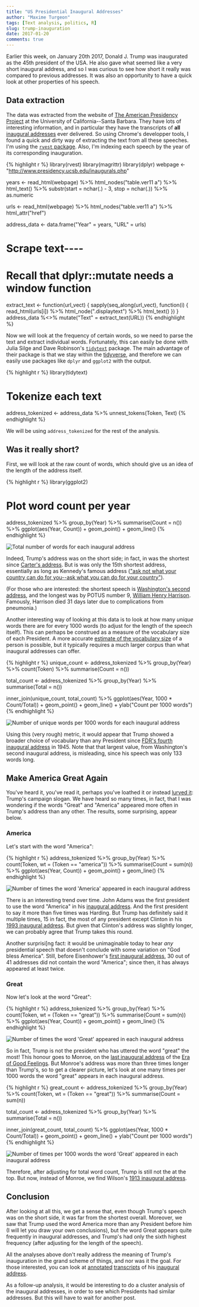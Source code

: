 ```yaml
---
title: "US Presidential Inaugural Addresses"
author: "Maxime Turgeon"
tags: [Text analysis, politics, R]
slug: trump-inauguration
date: 2017-01-20
comments: true
---
```




Earlier this week, on January 20th 2017, Donald J. Trump was inaugurated as the 45th president of the USA. He also gave what seemed like a very short inaugural address, and so I was curious to see how short it really was compared to previous addresses. It was also an opportunity to have a quick look at other properties of his speech. 

<!--more-->

## Data extraction

The data was extracted from the website of [The American Presidency Project](https://www.presidency.ucsb.edu/) at the University of California--Santa Barbara. They have lots of interesting information, and in particular they have the transcripts of **all** [inaugural addresses](https://www.presidency.ucsb.edu/inaugurals.php) ever delivered. So using Chrome's developper tools, I found a quick and dirty way of extracting the text from all these speeches. I'm using the [`rvest` package](https://cran.r-project.org/package=rvest). Also, I'm indexing each speech by the year of its corresponding inauguration.


{% highlight r %}
library(rvest)
library(magrittr)
library(dplyr)
webpage <- "http://www.presidency.ucsb.edu/inaugurals.php"

years <- read_html(webpage) %>%
  html_nodes("table.ver11 a") %>% 
  html_text() %>%
  substr(start = nchar(.) - 3, stop = nchar(.)) %>%
  as.numeric 

urls <- read_html(webpage) %>%
  html_nodes("table.ver11 a") %>% 
  html_attr("href")

address_data <- data.frame("Year" = years,
                           "URL" = urls)

# Scrape text----
# Recall that dplyr::mutate needs a window function
extract_text <- function(url_vect) {
  sapply(seq_along(url_vect), function(i) {
    read_html(urls[i]) %>% 
      html_node(".displaytext") %>% 
      html_text()
  })
}
address_data %<>% mutate("Text" = extract_text(URL))
{% endhighlight %}

Now we will look at the frequency of certain words, so we need to parse the text and extract individual words. Fortunately, this can easily be done with Julia Silge and Dave Robinson's [`tidytext`](https://cran.r-project.org/package=tidytext) package. The main advantage of their package is that we stay within the [tidyverse](https://blog.rstudio.org/2016/09/15/tidyverse-1-0-0/), and therefore we can easily use packages like `dplyr` and `ggplot2` with the output.


{% highlight r %}
library(tidytext)
# Tokenize each text
address_tokenized <- address_data %>% 
  unnest_tokens(Token, Text)
{% endhighlight %}

We will be using `address_tokenized` for the rest of the analysis.

## Was it really short?

First, we will look at the raw count of words, which should give us an idea of the length of the address itself.


{% highlight r %}
library(ggplot2)
# Plot word count per year
address_tokenized %>% 
  group_by(Year) %>%
  summarise(Count = n()) %>%
  ggplot(aes(Year, Count)) + geom_point() + geom_line()
{% endhighlight %}

![Total number of words for each inaugural address](/figure/source/2017-01-20-trump-inauguration/unnamed-chunk-3-1.png)

Indeed, Trump's address was on the short side; in fact, in was the shortest since [Carter's address](http://www.presidency.ucsb.edu/ws/index.php?pid=6575). But is was only the 15th shortest address, essentially as long as Kennedy's famous address (["ask not what your country can do for you--ask what you can do for your country"](http://www.presidency.ucsb.edu/ws/index.php?pid=8032)). 

(For those who are interested: the shortest speech is [Washington's second address](http://www.presidency.ucsb.edu/ws/index.php?pid=25801), and the longest was by POTUS number 9, [William Henry Harrison](http://www.presidency.ucsb.edu/ws/index.php?pid=25813). Famously, Harrison died 31 days later due to complications from pneumonia.)

Another interesting way of looking at this data is to look at how many *unique* words there are for every 1000 words (to adjust for the length of the speech itself). This can perhaps be construed as a measure of the vocabulary size of each President. A more accurate [estimate of the vocabulary size](https://academic.oup.com/biomet/article-abstract/63/3/435/270845/Estimating-the-number-of-unseen-species-How-many) of a person is possible, but it typically requires a much larger corpus than what inaugural addresses can offer.


{% highlight r %}
unique_count <- address_tokenized %>% 
  group_by(Year) %>%
  count(Token) %>%
  summarise(Count = n())

total_count <- address_tokenized %>% 
  group_by(Year) %>%
  summarise(Total = n())

inner_join(unique_count, total_count) %>%
  ggplot(aes(Year, 1000 * Count/Total)) + 
    geom_point() + geom_line() + ylab("Count per 1000 words")
{% endhighlight %}

![Number of unique words per 1000 words for each inaugural address](/figure/source/2017-01-20-trump-inauguration/unnamed-chunk-4-1.png)

Using this (very rough) metric, it would appear that Trump showed a broader choice of vocabulary than any President since [FDR's fourth inaugural address](http://www.presidency.ucsb.edu/ws/index.php?pid=16607) in 1945. Note that that largest value, from Washington's second inaugural address, is misleading, since his speech was only 133 words long.

## Make America Great Again

You've heard it, you've read it, perhaps you've loathed it or instead [lurved it](https://youtu.be/B-Ir153t7Eg): Trump's campaign slogan. We have heard so many times, in fact, that I was wondering if the words "Great" and "America" appeared more often in Trump's address than any other. The results, some surprising, appear below.

### America

Let's start with the word "America":


{% highlight r %}
address_tokenized %>% 
  group_by(Year) %>%
  count(Token, wt = (Token == "america")) %>%
  summarise(Count = sum(n)) %>%
  ggplot(aes(Year, Count)) + geom_point() + geom_line()
{% endhighlight %}

![Number of times the word 'America' appeared in each inaugural address](/figure/source/2017-01-20-trump-inauguration/unnamed-chunk-5-1.png)

There is an interesting trend over time. John Adams was the first president to use the word "America" in his [inaugural address](http://www.presidency.ucsb.edu/ws/index.php?pid=25802). And the first president to say it more than five times was Harding. But Trump has definitely said it multiple times, 15 in fact, the most of any president except Clinton in his [1993 inaugural address](http://www.presidency.ucsb.edu/ws/index.php?pid=46366). But given that Clinton's address was slightly longer, we can probably agree that Trump takes this round.

Another surprisi[ng fact: it would be unimaginable today to hear *any* presidential speech that doesn't conclude with some variation on "God bless America". Still, before Eisenhower's [first inaugural address](http://www.presidency.ucsb.edu/ws/index.php?pid=9600), 30 out of 41 addresses did not contain the word "America"; since then, it has always appeared at least twice. 

### Great

Now let's look at the word "Great":


{% highlight r %}
address_tokenized %>% 
  group_by(Year) %>%
  count(Token, wt = (Token == "great")) %>%
  summarise(Count = sum(n)) %>%
  ggplot(aes(Year, Count)) + geom_point() + geom_line()
{% endhighlight %}

![Number of times the word 'Great' appeared in each inaugural address](/figure/source/2017-01-20-trump-inauguration/unnamed-chunk-6-1.png)

So in fact, Trump is not the president who has uttered the word "great" the most! This honour goes to Monroe, on the [last inaugural address](http://www.presidency.ucsb.edu/ws/index.php?pid=25808) of the [Era of Good Feelings](https://en.wikipedia.org/wiki/Era_of_Good_Feelings). But Monroe's address was more than three times longer than Trump's, so to get a clearer picture, let's look at one many times per 1000 words the word "great" appears in each inaugural address. 


{% highlight r %}
great_count <- address_tokenized %>% 
  group_by(Year) %>%
  count(Token, wt = (Token == "great")) %>%
  summarise(Count = sum(n)) 

total_count <- address_tokenized %>% 
  group_by(Year) %>%
  summarise(Total = n())

inner_join(great_count, total_count) %>%
  ggplot(aes(Year, 1000 * Count/Total)) + 
    geom_point() + geom_line() + ylab("Count per 1000 words")
{% endhighlight %}

![Number of times per 1000 words the word 'Great' appeared in each inaugural address](/figure/source/2017-01-20-trump-inauguration/unnamed-chunk-7-1.png)

Therefore, after adjusting for total word count, Trump is still not the at the top. But now, instead of Monroe, we find Wilson's [1913 inaugural address](http://www.presidency.ucsb.edu/ws/index.php?pid=25831). 

## Conclusion

After looking at all this, we get a sense that, even though Trump's speech was on the short side, it was far from the shortest overall. Moreover, we saw that Trump used the word America more than any President before him (I will let you draw your own conclusions), but the word Great appears quite frequently in inaugural addresses, and Trump's had only the sixth highest frequency (after adjusting for the length of the speech).

All the analyses above don't really address the meaning of Trump's inauguration in the grand scheme of things, and nor was it the goal. For those interested, you can look at [annotated](https://www.nytimes.com/interactive/2017/01/20/us/politics/donald-trump-inauguration-speech-transcript.html?_r=0) [transcripts](http://www.npr.org/2017/01/20/510629447/watch-live-president-trumps-inauguration-ceremony) of his [inaugural](https://www.theguardian.com/us-news/ng-interactive/2016/nov/09/president-victory-speech-annotated) [address](https://www.washingtonpost.com/news/the-fix/wp/2017/01/20/donald-trumps-full-inauguration-speech-transcript-annotated/).

As a follow-up analysis, it would be interesting to do a cluster analysis of the inaugural addresses, in order to see which Presidents had similar addresses. But this will have to wait for another post.
